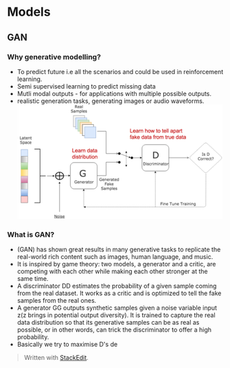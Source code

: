 # Models 

## GAN

### Why generative modelling?
- To predict future i.e all the scenarios and could be used in reinforcement learning.
- Semi supervised learning to predict missing data
- Mutli modal outputs - for applications with multiple possible outputs.
- realistic generation tasks, generating images or audio waveforms.
![gan-architechture](gan.png)

### What is GAN?
- (GAN) has shown great results in many generative tasks to replicate the real-world rich content such as images, human language, and music.
- It is inspired by game theory: two models, a generator and a critic, are competing with each other while making each other stronger at the same time.
- A discriminator  DD  estimates the probability of a given sample coming from the real dataset. It works as a critic and is optimized to tell the fake samples from the real ones. 
- A generator  GG  outputs synthetic samples given a noise variable input  z(z  brings in potential output diversity). It is trained to capture the real data distribution so that its generative samples can be as real as possible, or in other words, can trick the discriminator to offer a high probability.
- Basically we try to maximise D's de
> Written with [StackEdit](https://stackedit.io/).
<!--stackedit_data:
eyJoaXN0b3J5IjpbMTkyMzc2NDcwNCwxOTQwMTk5MDYyLDEwMT
IwNjUyNzIsLTEzNjI2MDU5MTksMjEyMjIwOTMyMiwtMTQ5Njk4
NDczNSwyMTM2NzM4NTVdfQ==
-->